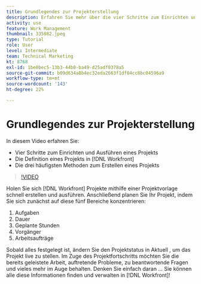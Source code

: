 ```yaml
---
title: Grundlegendes zur Projekterstellung
description: Erfahren Sie mehr über die vier Schritte zum Einrichten und Ausführen eines Projekts, die Definition eines Projekts und die drei häufigsten Methoden zum Erstellen eines Projekts.
activity: use
feature: Work Management
thumbnail: 335082.jpeg
type: Tutorial
role: User
level: Intermediate
team: Technical Marketing
kt: 8768
exl-id: 1be0bec5-13b3-44b0-ba49-d25adf0378a5
source-git-commit: b09d634a8b4ec32eda2663f1df04cc8bc04596a9
workflow-type: tm+mt
source-wordcount: '143'
ht-degree: 22%

---
```


# Grundlegendes zur Projekterstellung

In diesem Video erfahren Sie:

* Vier Schritte zum Einrichten und Ausführen eines Projekts
* Die Definition eines Projekts in [!DNL Workfront]
* Die drei häufigsten Methoden zum Erstellen eines Projekts

>[!VIDEO](https://video.tv.adobe.com/v/335082/?quality=12)

Holen Sie sich [!DNL  Workfront] Projekte mithilfe einer Projektvorlage schnell erstellen und ausführen. Anschließend planen Sie Ihr Projekt, indem Sie sich zunächst auf diese fünf Bereiche konzentrieren:

1. Aufgaben
1. Dauer
1. Geplante Stunden
1. Vorgänger
1. Arbeitsaufträge

Sobald alles festgelegt ist, ändern Sie den Projektstatus in Aktuell , um das Projekt live zu stellen. Im Zuge des Projektfortschritts möchten Sie die bereits geleistete Arbeit, auftretende Probleme, zu beantwortende Fragen und vieles mehr im Auge behalten. Denken Sie einfach daran ... Sie können alle diese Informationen finden und verwalten in [!DNL Workfront]!
